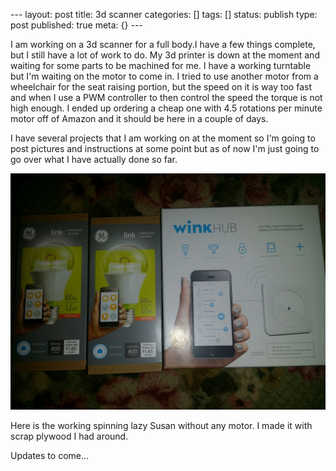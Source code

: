 \--- layout: post title: 3d scanner categories: [] tags: [] status: publish
type: post published: true meta: {} \---

I am working on a 3d scanner for a full body.I have a few things complete, but
I still have a lot of work to do. My 3d printer is down at the moment and
waiting for some parts to be machined for me. I have a working turntable but
I'm waiting on the motor to come in. I tried to use another motor from a
wheelchair for the seat raising portion, but the speed on it is way too fast
and when I use a PWM controller to then control the speed the torque is not
high enough. I ended up ordering a cheap one with 4.5 rotations per minute
motor off of Amazon and it should be here in a couple of days.

I have several projects that I am working on at the moment so I'm going to
post pictures and instructions at some point but as of now I'm just going to
go over what I have actually done so far.

![upload.jpeg](/assets/img/upload.jpeg)

Here is the working spinning lazy Susan without any motor. I made it with
scrap plywood I had around.

Updates to come...

